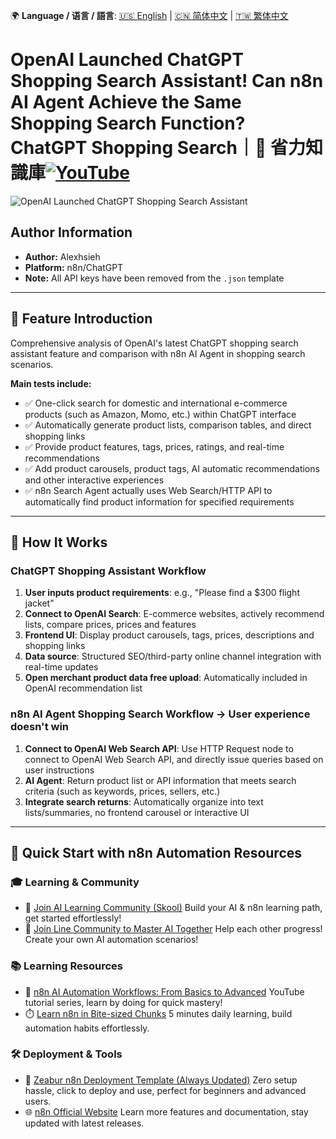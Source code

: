 🌍 **Language / 语言 / 語言**: [🇺🇸 English](./readme-en.md) | [🇨🇳 简体中文](./readme-cn.md) | [🇹🇼 繁体中文](./readme.md)

# OpenAI Launched ChatGPT Shopping Search Assistant! Can n8n AI Agent Achieve the Same Shopping Search Function? ChatGPT Shopping Search｜🧠 省力知識庫[![YouTube](https://img.shields.io/badge/Watch%20on-YouTube-red?logo=youtube)](https://youtu.be/5pkLFXLQp6U)

![OpenAI Launched ChatGPT Shopping Search Assistant](https://github.com/qwedsazxc78/ai-automation-n8n/blob/main/n8n/21-n8n-shopping-search-agent/cover.png?raw=true)

## Author Information

* **Author:** Alexhsieh
* **Platform:** n8n/ChatGPT
* **Note:** All API keys have been removed from the `.json` template

---

## 📌 Feature Introduction

Comprehensive analysis of OpenAI's latest ChatGPT shopping search assistant feature
and comparison with n8n AI Agent in shopping search scenarios.

**Main tests include:**

* ✅ One-click search for domestic and international e-commerce products (such as Amazon, Momo, etc.) within ChatGPT interface
* ✅ Automatically generate product lists, comparison tables, and direct shopping links
* ✅ Provide product features, tags, prices, ratings, and real-time recommendations
* ✅ Add product carousels, product tags, AI automatic recommendations and other interactive experiences
* ✅ n8n Search Agent actually uses Web Search/HTTP API to automatically find product information for specified requirements

---

## 🔧 How It Works

### ChatGPT Shopping Assistant Workflow

1. **User inputs product requirements**: e.g., "Please find a $300 flight jacket"
2. **Connect to OpenAI Search**: E-commerce websites, actively recommend lists, compare prices, prices and features
3. **Frontend UI**: Display product carousels, tags, prices, descriptions and shopping links
4. **Data source**: Structured SEO/third-party online channel integration with real-time updates
5. **Open merchant product data free upload**: Automatically included in OpenAI recommendation list

### n8n AI Agent Shopping Search Workflow -> User experience doesn't win

1. **Connect to OpenAI Web Search API**: Use HTTP Request node to connect to OpenAI Web Search API, and directly issue queries based on user instructions
2. **AI Agent**: Return product list or API information that meets search criteria (such as keywords, prices, sellers, etc.)
3. **Integrate search returns**: Automatically organize into text lists/summaries, no frontend carousel or interactive UI

---

## 🚀 Quick Start with n8n Automation Resources

### 🎓 Learning & Community

* 🔗 [Join AI Learning Community (Skool)](https://www.skool.com/ai-brain-alex/about?ref=5dde9b20e8e7432aa9a01df6e89685f4)
  Build your AI & n8n learning path, get started effortlessly!
* 🔗 [Join Line Community to Master AI Together](https://line.me/ti/g2/ZypIgLSzVPweRBgBqKvaRU10WEmnotuZOr7Lpg)
  Help each other progress! Create your own AI automation scenarios!

### 📚 Learning Resources

* 🎥 [n8n AI Automation Workflows: From Basics to Advanced](https://youtube.com/playlist?list=PLUf88uk7T54I83MBdbuXgUuA8rVklF4FA&si=wHsQw8YJu-erSdLd)
  YouTube tutorial series, learn by doing for quick mastery!
* ⏱️ [Learn n8n in Bite-sized Chunks](https://youtube.com/playlist?list=PLUf88uk7T54Iv6LV2NFgdTghaX2cPhtgH&si=G3gj2qn179ZFUqAZ)
  5 minutes daily learning, build automation habits effortlessly.

### 🛠️ Deployment & Tools

* 🧩 [Zeabur n8n Deployment Template (Always Updated)](https://zeabur.com/zh-TW/templates/0TUVZ7?referralDesktop=qwedsazxc78)
  Zero setup hassle, click to deploy and use, perfect for beginners and advanced users.
* 🌐 [n8n Official Website](https://n8n.io/)
  Learn more features and documentation, stay updated with latest releases.
